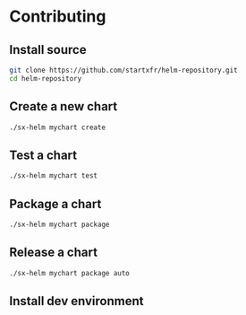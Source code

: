 # Contributing

## Install source

```bash
git clone https://github.com/startxfr/helm-repository.git
cd helm-repository
```

## Create a new chart

```bash
./sx-helm mychart create
```

## Test a chart

```bash
./sx-helm mychart test
```

## Package a chart

```bash
./sx-helm mychart package
```

## Release a chart

```bash
./sx-helm mychart package auto
```

## Install dev environment